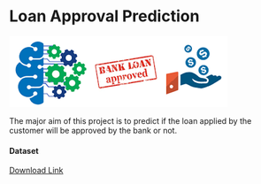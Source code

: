 # Loan Approval Prediction



![1](1.png)

 The major aim of this project is to predict if the loan applied by the customer will be approved by the bank or not.

#### **Dataset** 

[Download Link](https://www.kaggle.com/altruistdelhite04/loan-prediction-problem-dataset)

